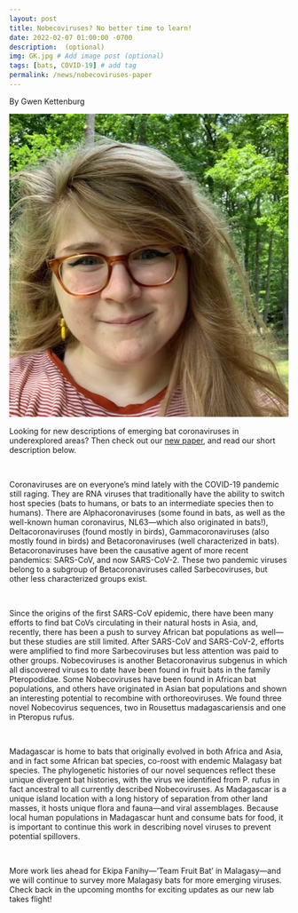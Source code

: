 ```yaml
---
layout: post
title: Nobecoviruses? No better time to learn! 
date: 2022-02-07 01:00:00 -0700
description:  (optional)
img: GK.jpg # Add image post (optional)
tags: [bats, COVID-19] # add tag
permalink: /news/nobecoviruses-paper
---
```


By Gwen Kettenburg

<img src="/assets/img/GK.jpg" alt="gwen" class="img-left-w-text" />

Looking for new descriptions of emerging bat coronaviruses in underexplored areas? Then check out our [new paper](https://www.frontiersin.org/articles/10.3389/fpubh.2022.786060/abstract), and read our short description below. 

<br />

Coronaviruses are on everyone’s mind lately with the COVID-19 pandemic still raging. They are RNA viruses that traditionally have the ability to switch host species (bats to humans, or bats to an intermediate species then to humans). There are Alphacoronaviruses (some found in bats, as well as the well-known human coronavirus, NL63—which also originated in bats!), Deltacoronaviruses (found mostly in birds), Gammacoronaviruses (also mostly found in birds) and Betacoronaviruses (well characterized in bats). Betacoronaviruses have been the causative agent of more recent pandemics: SARS-CoV, and now SARS-CoV-2. These two pandemic viruses belong to a subgroup of Betacoronaviruses called Sarbecoviruses, but other less characterized groups exist. 

<br />

Since the origins of the first SARS-CoV epidemic, there have been many efforts to find bat CoVs circulating in their natural hosts in Asia, and, recently, there has been a push to survey African bat populations as well—but these studies are still limited. After SARS-CoV and SARS-CoV-2, efforts were amplified to find more Sarbecoviruses but less attention was paid to other groups. Nobecoviruses is another Betacoronavirus subgenus in which all discovered viruses to date have been found in fruit bats in the family Pteropodidae. Some Nobecoviruses have been found in African bat populations, and others have originated in Asian bat populations and shown an interesting potential to recombine with orthoreoviruses. We found three novel Nobecovirus sequences, two in Rousettus madagascariensis and one in Pteropus rufus. 

<br />

Madagascar is home to bats that originally evolved in both Africa and Asia, and in fact some African bat species, co-roost with endemic Malagasy bat species. The phylogenetic histories of our novel sequences reflect these unique divergent bat histories, with the virus we identified from P. rufus in fact ancestral to all currently described Nobecoviruses. As Madagascar is a unique island location with a long history of separation from other land masses, it hosts unique flora and fauna—and viral assemblages. Because local human populations in Madagascar hunt and consume bats for food, it is important to continue this work in describing novel viruses to prevent potential spillovers. 

<br />

More work lies ahead for Ekipa Fanihy—‘Team Fruit Bat’ in Malagasy—and we will continue to survey more Malagasy bats for more emerging viruses. Check back in the upcoming months for exciting updates as our new lab takes flight!

<br />


